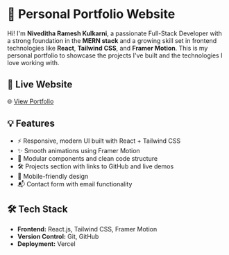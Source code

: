 # 🚀 Personal Portfolio Website

Hi! I'm **Niveditha Ramesh Kulkarni**, a passionate Full-Stack Developer with a strong foundation in the **MERN stack** and a growing skill set in frontend technologies like **React**, **Tailwind CSS**, and **Framer Motion**. This is my personal portfolio to showcase the projects I've built and the technologies I love working with.

## 🔗 Live Website

🌐 [View Portfolio](https://portfolio-silk-five-57.vercel.app/)

## 💡 Features

- ⚡ Responsive, modern UI built with React + Tailwind CSS
- ✨ Smooth animations using Framer Motion
- 🧩 Modular components and clean code structure
- 🛠️ Projects section with links to GitHub and live demos
- 📱 Mobile-friendly design
- 📬 Contact form with email functionality

## 🛠️ Tech Stack

- **Frontend:** React.js, Tailwind CSS, Framer Motion
- **Version Control:** Git, GitHub
- **Deployment:** Vercel


